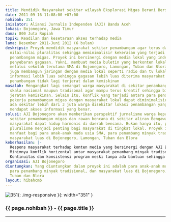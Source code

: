 ```yaml
---
title: Mendidik Masyarakat sekitar wilayah Eksplorasi Migas Berani Bersaing
date: 2011-09-16 11:08:00 +07:00
nohibah: 351
inisiator: Aliansi Jurnalis Independen (AJI) Banda Aceh
lokasi: Bojonegoro, Jawa Timur
dana: 800 Juta Rupiah
topik: Keadilan dan kesetaraan akses terhadap media
lama: Desember 2011-Juni 2012 (6 bulan)
deskripsi: Proyek mendidik masyarakat sekitar penambangan agar terus dan tetap menjaga
  nilai-nilai pluralitas sehingga meminimalisir kekerasan yang terjadi di wilayah
  penambangan migas. Proyek ini bersinergi dengan media lokal yang independen dalam
  penyebaran gagasan. Yakni, membuat media buletin yang berkonten lokal lalu disebarkan
  melalui sekolah terutama SMA di Bojonegoro, Lamongan, Tuban dan Blora. Selain itu,
  juga membangun jaringan dengan media lokal seperti radio dan tv lokal agar akses
  informasi lebih luas sehingga gagasan lebih luas diterima masyarakat sehingga masyarakat
  penambangan tidak lagi terjerat dalam kemiskinan
masalah: Mengangkat lagi semangat warga masyarakat di sekitar penambangan migas baik
  skala nasional maupun tradisonal agar mampu terus kreatif sehingga bisa keluar dari
  jeratan kemiskinan. Selain itu, konflik yang terjadi antara para pendatang terutama
  pekerja penambangan migas dengan masyarakat lokal dapat diminimalisir. Paling tidak
  ada sekitar lebih dari 3 juta warga disekitar lokasi penambangan yang seharusnya
  mendapat akses informasi yang benar.
solusi: AJI Bojonegoro akan memberikan perspektif jurnalisme warga kepada masyarakat
  sekitar penambangan migas dan rawan bencana di sekitar aliran Bengawan Solo sehingga
  masyarakat dapat hidup harmonis di daerah bencana. Bukan hanya itu, penyebaran gagasan
  pluralisme menjadi penting bagi masyarakat di tingkat lokal. Proyek ini akan memberikan
  manfaat bagi para anak-anak muda usia SMA, para penambang minyak tradisional, dan
  masyarakat luas di Bojonegoro, Lamongan, Tuban dan Blora
keberhasilan: |-
  Respons masyarakat terhadap konten media yang bersinergi dengan AJI Bojonegoro baik ceak, radio televisi lokal
  Minimnya konflik horizontal antar masyarakat penambang minyak tradisonal karena penyebaran gagasan ini dapat memberikan semangat kerja bagi masyarakat lokal
  Kontinuitas dan konsistensi program meski tanpa ada bantuan sehingga program mampu sustanable
organisasi: AJI Bojonegoro
diuntungkan: Yang diuntungkan dalam proyek ini adalah para anak-anak muda usia SMA,
  para penambang minyak tradisional, dan masyarakat luas di Bojonegoro, Lamongan,
  Tuban dan Blora
layout: hibahcmb
---
```


![351](/static/img/hibahcmb/351.png){: .img-responsive }{: width="351" }

### {{ page.nohibah }} - {{ page.title }}

---
